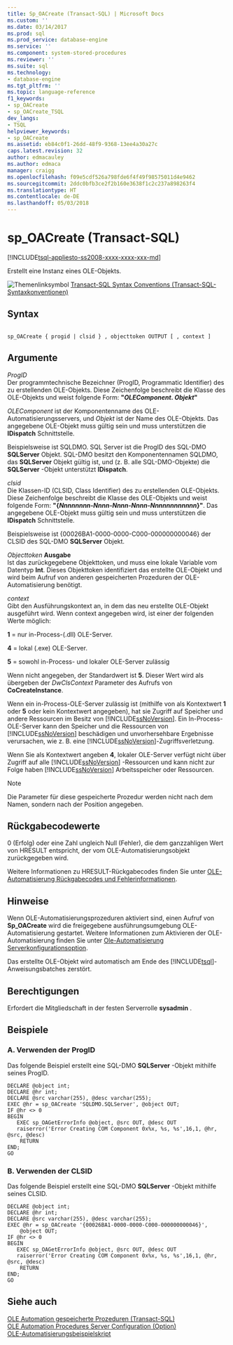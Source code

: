 ```yaml
---
title: Sp_OACreate (Transact-SQL) | Microsoft Docs
ms.custom: ''
ms.date: 03/14/2017
ms.prod: sql
ms.prod_service: database-engine
ms.service: ''
ms.component: system-stored-procedures
ms.reviewer: ''
ms.suite: sql
ms.technology:
- database-engine
ms.tgt_pltfrm: ''
ms.topic: language-reference
f1_keywords:
- sp_OACreate
- sp_OACreate_TSQL
dev_langs:
- TSQL
helpviewer_keywords:
- sp_OACreate
ms.assetid: eb84c0f1-26dd-48f9-9368-13ee4a30a27c
caps.latest.revision: 32
author: edmacauley
ms.author: edmaca
manager: craigg
ms.openlocfilehash: f09e5cdf526a798fde6f4f49f98575011d4e9462
ms.sourcegitcommit: 2ddc0bfb3ce2f2b160e3638f1c2c237a898263f4
ms.translationtype: HT
ms.contentlocale: de-DE
ms.lasthandoff: 05/03/2018
---
```

# <a name="spoacreate-transact-sql"></a>sp_OACreate (Transact-SQL)
[!INCLUDE[tsql-appliesto-ss2008-xxxx-xxxx-xxx-md](../../includes/tsql-appliesto-ss2008-xxxx-xxxx-xxx-md.md)]

  Erstellt eine Instanz eines OLE-Objekts.  
  
 ![Themenlinksymbol](../../database-engine/configure-windows/media/topic-link.gif "Topic link icon") [Transact-SQL Syntax Conventions (Transact-SQL-Syntaxkonventionen)](../../t-sql/language-elements/transact-sql-syntax-conventions-transact-sql.md)  
  
## <a name="syntax"></a>Syntax  
  
```  
  
sp_OACreate { progid | clsid } , objecttoken OUTPUT [ , context ]   
```  
  
## <a name="arguments"></a>Argumente  
 *ProgID*  
 Der programmtechnische Bezeichner (ProgID, Programmatic Identifier) des zu erstellenden OLE-Objekts. Diese Zeichenfolge beschreibt die Klasse des OLE-Objekts und weist folgende Form: **"***OLEComponent***. ***Objekt***"**  
  
 *OLEComponent* ist der Komponentenname des OLE-Automatisierungsservers, und *Objekt* ist der Name des OLE-Objekts. Das angegebene OLE-Objekt muss gültig sein und muss unterstützen die **IDispatch** Schnittstelle.  
  
 Beispielsweise ist SQLDMO. SQL Server ist die ProgID des SQL-DMO **SQLServer** Objekt. SQL-DMO besitzt den Komponentennamen SQLDMO, das **SQLServer** Objekt gültig ist, und (z. B. alle SQL-DMO-Objekte) die **SQLServer** -Objekt unterstützt **IDispatch**.  
  
 *clsid*  
 Die Klassen-ID (CLSID, Class Identifier) des zu erstellenden OLE-Objekts. Diese Zeichenfolge beschreibt die Klasse des OLE-Objekts und weist folgende Form: **"{***Nnnnnnnn-Nnnn-Nnnn-Nnnn-Nnnnnnnnnnnn***}"**. Das angegebene OLE-Objekt muss gültig sein und muss unterstützen die **IDispatch** Schnittstelle.  
  
 Beispielsweise ist {00026BA1-0000-0000-C000-000000000046} der CLSID des SQL-DMO **SQLServer** Objekt.  
  
 *Objecttoken* **Ausgabe**  
 Ist das zurückgegebene Objekttoken, und muss eine lokale Variable vom Datentyp **Int**. Dieses Objekttoken identifiziert das erstellte OLE-Objekt und wird beim Aufruf von anderen gespeicherten Prozeduren der OLE-Automatisierung benötigt.  
  
 *context*  
 Gibt den Ausführungskontext an, in dem das neu erstellte OLE-Objekt ausgeführt wird. Wenn context angegeben wird, ist einer der folgenden Werte möglich:  
  
 **1** = nur in-Process-(.dll) OLE-Server.  
  
 **4** = lokal (.exe) OLE-Server.  
  
 **5** = sowohl in-Process- und lokaler OLE-Server zulässig  
  
 Wenn nicht angegeben, der Standardwert ist **5**. Dieser Wert wird als übergeben der *DwClsContext* Parameter des Aufrufs von **CoCreateInstance**.  
  
 Wenn ein in-Process-OLE-Server zulässig ist (mithilfe von als Kontextwert **1** oder **5** oder kein Kontextwert angegeben), hat sie Zugriff auf Speicher und andere Ressourcen im Besitz von [!INCLUDE[ssNoVersion](../../includes/ssnoversion-md.md)]. Ein In-Process-OLE-Server kann den Speicher und die Ressourcen von [!INCLUDE[ssNoVersion](../../includes/ssnoversion-md.md)] beschädigen und unvorhersehbare Ergebnisse verursachen, wie z. B. eine [!INCLUDE[ssNoVersion](../../includes/ssnoversion-md.md)]-Zugriffsverletzung.  
  
 Wenn Sie als Kontextwert angeben **4**, lokaler OLE-Server verfügt nicht über Zugriff auf alle [!INCLUDE[ssNoVersion](../../includes/ssnoversion-md.md)] -Ressourcen und kann nicht zur Folge haben [!INCLUDE[ssNoVersion](../../includes/ssnoversion-md.md)] Arbeitsspeicher oder Ressourcen.  
  
> [!NOTE]  
>  Die Parameter für diese gespeicherte Prozedur werden nicht nach dem Namen, sondern nach der Position angegeben.  
  
## <a name="return-code-values"></a>Rückgabecodewerte  
 0 (Erfolg) oder eine Zahl ungleich Null (Fehler), die dem ganzzahligen Wert von HRESULT entspricht, der vom OLE-Automatisierungsobjekt zurückgegeben wird.  
  
 Weitere Informationen zu HRESULT-Rückgabecodes finden Sie unter [OLE-Automatisierung Rückgabecodes und Fehlerinformationen](../../relational-databases/stored-procedures/ole-automation-return-codes-and-error-information.md).  
  
## <a name="remarks"></a>Hinweise  
 Wenn OLE-Automatisierungsprozeduren aktiviert sind, einen Aufruf von **Sp_OACreate** wird die freigegebene ausführungsumgebung OLE-Automatisierung gestartet. Weitere Informationen zum Aktivieren der OLE-Automatisierung finden Sie unter [Ole-Automatisierung Serverkonfigurationsoption](../../database-engine/configure-windows/ole-automation-procedures-server-configuration-option.md).  
  
 Das erstellte OLE-Objekt wird automatisch am Ende des [!INCLUDE[tsql](../../includes/tsql-md.md)]-Anweisungsbatches zerstört.  
  
## <a name="permissions"></a>Berechtigungen  
 Erfordert die Mitgliedschaft in der festen Serverrolle **sysadmin** .  
  
## <a name="examples"></a>Beispiele  
  
### <a name="a-using-progid"></a>A. Verwenden der ProgID  
 Das folgende Beispiel erstellt eine SQL-DMO **SQLServer** -Objekt mithilfe seines ProgID.  
  
```  
DECLARE @object int;  
DECLARE @hr int;  
DECLARE @src varchar(255), @desc varchar(255);  
EXEC @hr = sp_OACreate 'SQLDMO.SQLServer', @object OUT;  
IF @hr <> 0  
BEGIN  
   EXEC sp_OAGetErrorInfo @object, @src OUT, @desc OUT   
   raiserror('Error Creating COM Component 0x%x, %s, %s',16,1, @hr, @src, @desc)  
    RETURN  
END;  
GO  
```  
  
### <a name="b-using-clsid"></a>B. Verwenden der CLSID  
 Das folgende Beispiel erstellt eine SQL-DMO **SQLServer** -Objekt mithilfe seines CLSID.  
  
```  
DECLARE @object int;  
DECLARE @hr int;  
DECLARE @src varchar(255), @desc varchar(255);  
EXEC @hr = sp_OACreate '{00026BA1-0000-0000-C000-000000000046}',  
    @object OUT;  
IF @hr <> 0  
BEGIN  
   EXEC sp_OAGetErrorInfo @object, @src OUT, @desc OUT   
   raiserror('Error Creating COM Component 0x%x, %s, %s',16,1, @hr, @src, @desc)  
    RETURN  
END;  
GO  
```  
  
## <a name="see-also"></a>Siehe auch  
 [OLE Automation gespeicherte Prozeduren &#40;Transact-SQL&#41;](../../relational-databases/system-stored-procedures/ole-automation-stored-procedures-transact-sql.md)   
 [OLE Automation Procedures Server Configuration (Option)](../../database-engine/configure-windows/ole-automation-procedures-server-configuration-option.md)   
 [OLE-Automatisierungsbeispielskript](../../relational-databases/stored-procedures/ole-automation-sample-script.md)  
  
  
